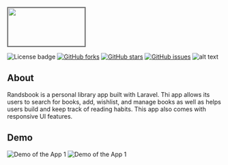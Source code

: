 <html>
<img src="https://github.com/rezaSaker/RandsBook-2/blob/master/github/randsbook_logo.png" width=180 height=90 style="border: 2px solid dimgray"/>
</html>

![License badge](https://img.shields.io/github/license/rezaSaker/RandsBook-2?logo=MIT) [![GitHub forks](https://img.shields.io/github/forks/rezaSaker/RandsBook-2)](https://github.com/rezaSaker/RandsBook-2/network) [![GitHub stars](https://img.shields.io/github/stars/rezaSaker/RandsBook-2)](https://github.com/rezaSaker/RandsBook-2/stargazers) [![GitHub issues](https://img.shields.io/github/issues/rezaSaker/RandsBook-2)](https://github.com/rezaSaker/RandsBook-2/issues) ![alt text](https://img.shields.io/badge/Version-1.1.1.5-green.svg)

## About
Randsbook is a personal library app built with Laravel. Thi app allows its users to search for books, add, wishlist, and manage books as well as helps users build and keep track of reading habits. This app also comes with responsive UI features. 

## Demo
![Demo of the App 1](https://github.com/rezaSaker/RandsBook-2/blob/master/github/randsbook_demo1.gif)
![Demo of the App 1](https://github.com/rezaSaker/RandsBook-2/blob/master/github/randsbook_demo2.gif)
